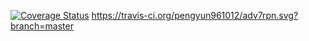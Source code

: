 [![Coverage Status](https://coveralls.io/repos/github/pengyun961012/adv7rpn/badge.svg?branch=master)](https://coveralls.io/github/pengyun961012/adv7rpn?branch=master)
https://travis-ci.org/pengyun961012/adv7rpn.svg?branch=master
